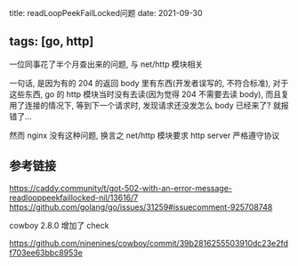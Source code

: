 title: readLoopPeekFailLocked问题
date: 2021-09-30

tags: [go, http]
---

一位同事花了半个月查出来的问题, 与 net/http 模块相关

<!--more-->

一句话, 是因为有的 204 的返回 body 里有东西(开发者误写的, 不符合标准), 对于这些东西, go 的 http 模块当时没有去读(因为觉得 204 不需要去读 body), 而且复用了连接的情况下, 等到下一个请求时, 发现请求还没发怎么 body 已经来了? 就报错了...

然而 nginx 没有这种问题, 换言之 net/http 模块要求 http server 严格遵守协议

## 参考链接

https://caddy.community/t/got-502-with-an-error-message-readlooppeekfaillocked-nil/13616/7
https://github.com/golang/go/issues/31259#issuecomment-925708748

cowboy 2.8.0 增加了 check

https://github.com/ninenines/cowboy/commit/39b2816255503910dc23e2fdf703ee63bbc8953e

